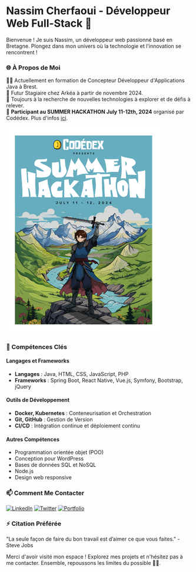 # Nassim Cherfaoui - Développeur Web Full-Stack 🚀


Bienvenue ! Je suis Nassim, un développeur web passionné basé en Bretagne. Plongez dans mon univers où la technologie et l'innovation se rencontrent !

### 🌐 À Propos de Moi
👨‍💻 Actuellement en formation de Concepteur Développeur d'Applications Java à Brest.  
🚀 Futur Stagiaire chez Arkéa à partir de novembre 2024.    
🌱 Toujours à la recherche de nouvelles technologies à explorer et de défis à relever.  
🎉 **Participant au SUMMER HACKATHON July 11-12th, 2024** organisé par Codédex. Plus d'infos [ici](https://www.codedex.io/hackathon).  
<!-- ![SUMMER HACKATHON 2024](images/Im_In.png) -->
<!-- <img src="images/Im_In.png" alt="SUMMER HACKATHON" height="400"/>  -->
<img src="images/hackathon-poster.png" alt="HACKATHON POSTER"  width="420"/>

### 💼 Compétences Clés

#### Langages et Frameworks
- **Langages** : Java, HTML, CSS, JavaScript, PHP
- **Frameworks** : Spring Boot, React Native, Vue.js, Symfony, Bootstrap, jQuery

#### Outils de Développement
- **Docker, Kubernetes** : Conteneurisation et Orchestration
- **Git, GitHub** : Gestion de Version
- **CI/CD** : Intégration continue et déploiement continu

#### Autres Compétences
- Programmation orientée objet (POO)
- Conception pour WordPress
- Bases de données SQL et NoSQL
- Node.js
- Design web responsive

### 📫 Comment Me Contacter
 <a href="https://www.linkedin.com/in/ncherfaoui" target="_blank"> <img alt="LinkedIn" src="https://img.shields.io/badge/LinkedIn-0077B5?style=for-the-badge&logo=linkedin&logoColor=white"></a> <a href="https://twitter.com/NaCherfaoui" target="_blank"> <img alt="Twitter" src="https://img.shields.io/badge/Twitter-1DA1F2?style=for-the-badge&logo=twitter&logoColor=white"></a>  <a href="http://nassimcherfaoui.fr" target="_blank"> <img alt="Portfolio" src="https://img.shields.io/badge/Portfolio-000000?style=for-the-badge&logo=github&logoColor=white"></a> 


### ⚡ Citation Préférée

"La seule façon de faire du bon travail est d’aimer ce que vous faites." - Steve Jobs

<!-- my-badges start -->
<!-- my-badges end -->

Merci d'avoir visité mon espace ! Explorez mes projets et n'hésitez pas à me contacter. Ensemble, repoussons les limites du possible 🚀🌌.


